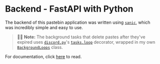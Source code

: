 # Backend - FastAPI with Python

The backend of this pastebin application was written using [`sanic`](https://sanic.dev/en/), which was incredibly simple and easy to use.

> :wrench::memo: **Note:** The background tasks that delete pastes after they've expired uses [`discord.py`](https://github.com/Rapptz/discord.py)'s [`tasks.loop`](https://github.com/Rapptz/discord.py/blob/master/discord/ext/tasks/__init__.py#L768) decorator, wrapped in my own [`BackgroundLoops`](https://github.com/axololly/paste/tree/main/backend/paste/loops.py#L7-L52) class.

For documentation, click [here](https://github.com/axololly/paste/tree/main/backend/docs/api.md) to read.